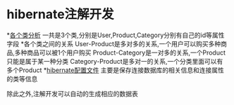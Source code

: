 # hibernate注解开发
*[各个类分析](https://github.com/Moujianming/hibernate2/tree/master/src/com/pojo)
一共是3个类,分别是User,Product,Category分别有自己的id等属性字段
*各个类之间的关系
User-Product是多对多的关系,一个用户可以购买多种商品,多种商品可以被1个用户购买
Product-Category是一对多的关系,一个Product只能是属于某一种分类
Category-Product是多对一的关系,一个分类里面可以有多个Product
*[hibernate配置文件](https://github.com/Moujianming/hibernate2/blob/master/src/hibernate.cfg.xml)
主要是保存连接数据库的相关信息和连接属性的类等信息

除此之外,注解开发可以自动的生成相应的数据表
